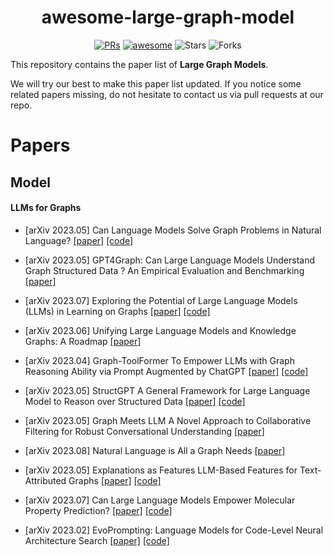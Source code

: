 <h1 align="center"><b>awesome-large-graph-model</b></h1>
<p align="center">
    <a href="https://github.com/THUMNLab/awesome-large-graph-model/pulls"><img src="https://img.shields.io/badge/PRs-Welcome-green" alt="PRs"></a>
    <a href="https://awesome.re"><img src="https://awesome.re/badge.svg" alt="awesome"></a>
    <!-- <a href="https://graph.ood-generalization.com/"><img src="https://img.shields.io/badge/-Website-grey?logo=svelte&logoColor=white" alt="Website"></a> -->
    <img src="https://img.shields.io/github/stars/THUMNLab/awesome-large-graph-model?color=yellow&label=Star" alt="Stars" >
    <img src="https://img.shields.io/github/forks/THUMNLab/awesome-large-graph-model?color=blue&label=Fork" alt="Forks" >
</p>

This repository contains the paper list of **Large Graph Models**. 

<!-- For more details, please refer to our perspective paper: [Large Graph Models: A Perspective](https://todo)  -->

We will try our best to make this paper list updated. If you notice some related papers missing, do not hesitate to contact us via pull requests at our repo.

# Papers

## Model

#### LLMs for Graphs

- [arXiv 2023.05] Can Language Models Solve Graph Problems in Natural Language? [[paper]](https://arxiv.org/pdf/2305.10037) [[code]](https://github.com/Arthur-Heng/NLGraph)

- [arXiv 2023.05] GPT4Graph: Can Large Language Models Understand Graph Structured Data ? An Empirical Evaluation and Benchmarking [[paper]](https://arxiv.org/pdf/2305.15066) 

- [arXiv 2023.07] Exploring the Potential of Large Language Models (LLMs) in Learning on Graphs [[paper]](https://arxiv.org/pdf/2307.03393) [[code]](https://github.com/CurryTang/Graph-LLM)

- [arXiv 2023.06] Unifying Large Language Models and Knowledge Graphs: A Roadmap [[paper]](https://arxiv.org/pdf/2306.08302) 

- [arXiv 2023.04] Graph-ToolFormer To Empower LLMs with Graph Reasoning Ability via Prompt Augmented by ChatGPT [[paper]](https://arxiv.org/pdf/2304.11116) [[code]](https://github.com/jwzhanggy/Graph_Toolformer)
- [arXiv 2023.05] StructGPT A General Framework for Large Language Model to Reason over Structured Data [[paper]](https://arxiv.org/pdf/2305.09645) [[code]](https://github.com/RUCAIBox/StructGPT)
- [arXiv 2023.05] Graph Meets LLM A Novel Approach to Collaborative Filtering for Robust Conversational Understanding [[paper]](https://arxiv.org/pdf/2305.14449)
- [arXiv 2023.08] Natural Language is All a Graph Needs [[paper]](https://arxiv.org/pdf/2308.07134) 
- [arXiv 2023.05] Explanations as Features LLM-Based Features for Text-Attributed Graphs [[paper]](https://arxiv.org/pdf/2305.19523) [[code]](https://github.com/XiaoxinHe/TAPE) 
- [arXiv 2023.07] Can Large Language Models Empower Molecular Property Prediction? [[paper]](https://arxiv.org/pdf/2307.07443) [[code]](https://github.com/ChnQ/LLM4Mol)
- [arXiv 2023.02] EvoPrompting: Language Models for Code-Level Neural Architecture Search [[paper]](https://arxiv.org/pdf/2302.14838) [[code]](https://github.com/algopapi/EvoPrompting_Reinforcement_learning)



<!-- # Cite

Please consider citing our [survey paper](https://todo) if you find this repository helpful:
```

``` -->
